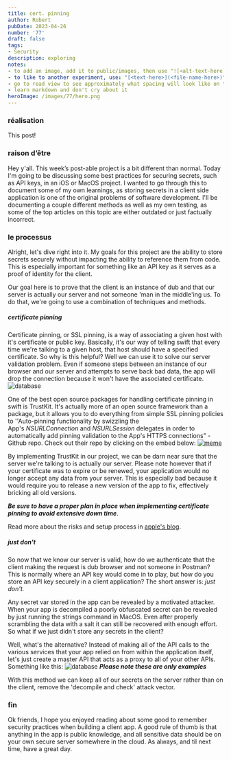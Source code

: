 ```yaml
---
title: cert. pinning
author: Robert
pubDate: 2023-04-26
number: '77'
draft: false
tags:
- Security
description: exploring
notes:
- to add an image, add it to public/images, then use "![<alt-text-here](../../../public/images/image-name-here>.png)"
- to like to another experiment, use: "[<text-here>](<file-name-here>)"
- go to read view to see approximately what spacing will look like on the actual site
- learn markdown and don't cry about it
heroImage: /images/77/hero.png
---
```


### réalisation
This post!

### raison d’être
Hey y'all. This week’s post-able project is a bit different than normal. Today I'm going to be discussing some best practices for securing secrets, such as API keys, in an iOS or MacOS project. I wanted to go through this to document some of my own learnings, as storing secrets in a client side application is one of the original problems of software development. I'll be documenting a couple different methods as well as my own testing, as some of the top articles on this topic are either outdated or just factually incorrect. 

### le processus
Alright, let's dive right into it. My goals for this project are the ability to store secrets securely without impacting the ability to reference them from code. This is especially important for something like an API key as it serves as a proof of identity for the client. 

Our goal here is to prove that the client is an instance of dub and that our server is actually our server and not someone 'man in the middle'ing us. To do that, we're going to use a combination of techniques and methods. 

##### certificate pinning
Certificate pinning, or SSL pinning, is a way of associating a given host with it's certificate or public key. Basically, it's our way of telling swift that every time we're talking to a given host, that host should have a specified certificate. So why is this helpful? Well we can use it to solve our server validation problem. Even if someone steps between an instance of our browser and our server and attempts to serve back bad data, the app will drop the connection because it won't have the associated certificate. 
![database](/images/77/diagram.png)

One of the best open source packages for handling certificate pinning in swift is TrustKit. It's actually more of an open source framework than a package, but it allows you to do everything from simple SSL pinning policies to ''Auto-pinning functionality by swizzling the App's _NSURLConnection_ and _NSURLSession_ delegates in order to automatically add pinning validation to the App's HTTPS connections" - Github repo. Check out their repo by clicking on the embed below:
[![meme](/images/77/github_embed.png)](https://github.com/datatheorem/TrustKit)

By implementing TrustKit in our project, we can be darn near sure that the server we're talking to is actually our server. Please note however that if your certificate was to expire or be renewed, your application would no longer accept any data from your server. This is especially bad because it would require you to release a new version of the app to fix, effectively bricking all old versions. 

***Be sure to have a proper plan in place when implementing certificate pinning to avoid extensive down time***.

Read more about the risks and setup process in [apple's blog](https://developer.apple.com/news/?id=g9ejcf8y).

##### just don't
So now that we know our server is valid, how do we authenticate that the client making the request is dub browser and not someone in Postman? This is normally where an API key would come in to play, but how do you store an API key securely in a client application? The short answer is: *just don't.* 

Any secret var stored in the app can be revealed by a motivated attacker. When your app is decompiled a poorly obfuscated secret can be revealed by just running the strings command in MacOS. Even after properly scrambling the data with a salt it can still be recovered with enough effort. So what if we just didn't store any secrets in the client?

Well, what's the alternative? Instead of making all of the API calls to the various services that your app relied on from within the application itself, let's just create a master API that acts as a proxy to all of your other APIs. Something like this:
![database](/images/77/proxy.png)
***Please note these are only examples***

With this method we can keep all of our secrets on the server rather than on the client, remove the 'decompile and check' attack vector. 


### fin
Ok friends, I hope you enjoyed reading about some good to remember security practices when building a client app. A good rule of thumb is that anything in the app is public knowledge, and all sensitive data should be on your own secure server somewhere in the cloud. As always, and til next time, have a great day.